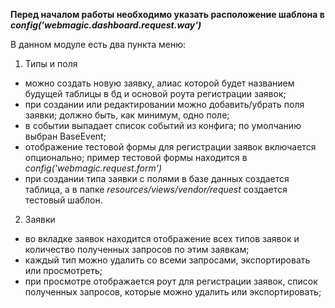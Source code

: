 **Перед началом работы необходимо указать расположение шаблона в *config('webmagic.dashboard.request.way')***

В данном модуле есть два пункта меню:
1. Типы и поля
- можно создать новую заявку, алиас которой будет названием будущей таблицы в бд и основой роута регистрации заявок;
- при создании или редактировании можно добавить/убрать поля заявки; должно быть, как минимум, одно поле;
- в событии выпадает список событий из конфига; по умолчанию выбран BaseEvent;
- отображение тестовой формы для регистрации заявок включается опционально; пример тестовой формы находится в *config('webmagic.request.form')*
- при создании типа заявки с полями в базе данных создается таблица, а в папке *resources/views/vendor/request* создается тестовый шаблон.

2. Заявки
- во вкладке заявок находится отображение всех типов заявок и количество полученных запросов по этим заявкам;
- каждый тип можно удалить со всеми запросами, экспортировать или просмотреть;
- при просмотре  отображается роут для регистрации заявок, список полученных запросов, которые можно удалить или экспортировать;
